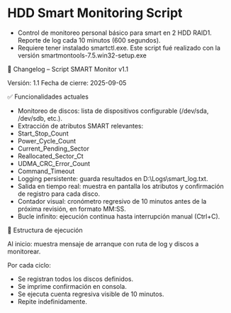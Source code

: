 # HDD Smart Monitoring Script

* Control de monitoreo personal básico para smart en 2 HDD RAID1. Reporte de log cada 10 minutos (600 segundos).
* Requiere tener instalado smartctl.exe. Este script fué realizado con la versión smartmontools-7.5.win32-setup.exe

📌 Changelog – Script SMART Monitor v1.1

Versión: 1.1
Fecha de cierre: 2025-09-05

✅ Funcionalidades actuales

* Monitoreo de discos: lista de dispositivos configurable (/dev/sda, /dev/sdb, etc.).
* Extracción de atributos SMART relevantes:
* Start_Stop_Count
* Power_Cycle_Count
* Current_Pending_Sector
* Reallocated_Sector_Ct
* UDMA_CRC_Error_Count
* Command_Timeout
* Logging persistente: guarda resultados en D:\Logs\smart_log.txt.
* Salida en tiempo real: muestra en pantalla los atributos y confirmación de registro para cada disco.
* Contador visual: cronómetro regresivo de 10 minutos antes de la próxima revisión, en formato MM:SS.
* Bucle infinito: ejecución continua hasta interrupción manual (Ctrl+C).

📂 Estructura de ejecución

Al inicio: muestra mensaje de arranque con ruta de log y discos a monitorear.

Por cada ciclo:

* Se registran todos los discos definidos.
* Se imprime confirmación en consola.
* Se ejecuta cuenta regresiva visible de 10 minutos.
* Repite indefinidamente.
